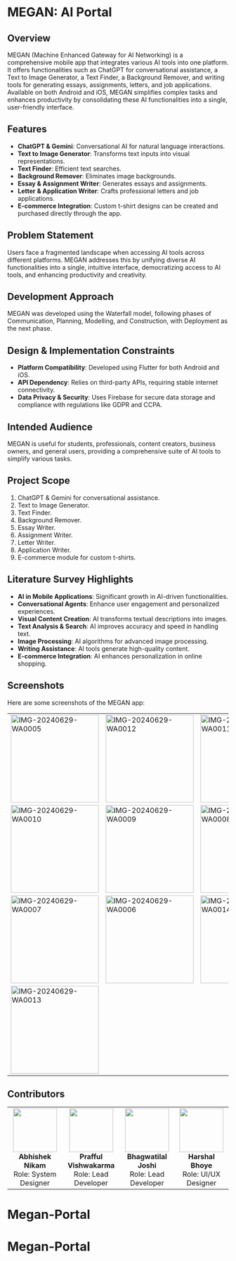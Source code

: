 # MEGAN: AI Portal

## Overview
MEGAN (Machine Enhanced Gateway for AI Networking) is a comprehensive mobile app that integrates various AI tools into one platform. It offers functionalities such as ChatGPT for conversational assistance, a Text to Image Generator, a Text Finder, a Background Remover, and writing tools for generating essays, assignments, letters, and job applications. Available on both Android and iOS, MEGAN simplifies complex tasks and enhances productivity by consolidating these AI functionalities into a single, user-friendly interface.

## Features
- **ChatGPT & Gemini**: Conversational AI for natural language interactions.
- **Text to Image Generator**: Transforms text inputs into visual representations.
- **Text Finder**: Efficient text searches.
- **Background Remover**: Eliminates image backgrounds.
- **Essay & Assignment Writer**: Generates essays and assignments.
- **Letter & Application Writer**: Crafts professional letters and job applications.
- **E-commerce Integration**: Custom t-shirt designs can be created and purchased directly through the app.

## Problem Statement
Users face a fragmented landscape when accessing AI tools across different platforms. MEGAN addresses this by unifying diverse AI functionalities into a single, intuitive interface, democratizing access to AI tools, and enhancing productivity and creativity.

## Development Approach
MEGAN was developed using the Waterfall model, following phases of Communication, Planning, Modelling, and Construction, with Deployment as the next phase. 

## Design & Implementation Constraints
- **Platform Compatibility**: Developed using Flutter for both Android and iOS.
- **API Dependency**: Relies on third-party APIs, requiring stable internet connectivity.
- **Data Privacy & Security**: Uses Firebase for secure data storage and compliance with regulations like GDPR and CCPA.

## Intended Audience
MEGAN is useful for students, professionals, content creators, business owners, and general users, providing a comprehensive suite of AI tools to simplify various tasks.

## Project Scope
1. ChatGPT & Gemini for conversational assistance.
2. Text to Image Generator.
3. Text Finder.
4. Background Remover.
5. Essay Writer.
6. Assignment Writer.
7. Letter Writer.
8. Application Writer.
9. E-commerce module for custom t-shirts.

## Literature Survey Highlights
- **AI in Mobile Applications**: Significant growth in AI-driven functionalities.
- **Conversational Agents**: Enhance user engagement and personalized experiences.
- **Visual Content Creation**: AI transforms textual descriptions into images.
- **Text Analysis & Search**: AI improves accuracy and speed in handling text.
- **Image Processing**: AI algorithms for advanced image processing.
- **Writing Assistance**: AI tools generate high-quality content.
- **E-commerce Integration**: AI enhances personalization in online shopping.

## Screenshots
Here are some screenshots of the MEGAN app:

<table>
  <tr>
    <td><img src="https://github.com/Abhisheknik/Megan.ai/assets/79035081/2ccc1d6a-b2c9-419f-ade4-2572b07b19a8" alt="IMG-20240629-WA0005" width="200"/></td>
    <td><img src="https://github.com/Abhisheknik/Megan.ai/assets/79035081/88abaa61-6fa5-4611-aaca-18461fb32b51" alt="IMG-20240629-WA0012" width="200"/></td>
    <td><img src="https://github.com/Abhisheknik/Megan.ai/assets/79035081/ef270dc4-5275-47a3-9dcd-5595b0885231" alt="IMG-20240629-WA0011" width="200"/></td>
  </tr>
  <tr>
    <td><img src="https://github.com/Abhisheknik/Megan.ai/assets/79035081/93f98f3d-a08d-40ee-9a88-cd2973fffcd5" alt="IMG-20240629-WA0010" width="200"/></td>
    <td><img src="https://github.com/Abhisheknik/Megan.ai/assets/79035081/804f5372-b8e7-456d-8ef0-516ca948fda3" alt="IMG-20240629-WA0009" width="200"/></td>
    <td><img src="https://github.com/Abhisheknik/Megan.ai/assets/79035081/8a6ab584-77b5-4ddb-a6a1-d5fcf7d08d4b" alt="IMG-20240629-WA0008" width="200"/></td>
  </tr>
  <tr>
    <td><img src="https://github.com/Abhisheknik/Megan.ai/assets/79035081/f76f600c-dabe-48dc-854a-f7e609683914" alt="IMG-20240629-WA0007" width="200"/></td>
    <td><img src="https://github.com/Abhisheknik/Megan.ai/assets/79035081/2945e418-2420-4dac-8d45-779b6c8ae965" alt="IMG-20240629-WA0006" width="200"/></td>
    <td><img src="https://github.com/Abhisheknik/Megan.ai/assets/79035081/8139a177-cc3f-4d7c-b275-10e47b48b11d" alt="IMG-20240629-WA0014" width="200"/></td>
  </tr>
  <tr>
    <td><img src="https://github.com/Abhisheknik/Megan.ai/assets/79035081/2a6cfd75-8b75-46b5-9b9d-848f32e5b2b3" alt="IMG-20240629-WA0013" width="200"/></td>
  </tr>
</table>

## Contributors
<table style="width: 100%; text-align: center;">
  <tr>
    <td>
      <img src="https://github.com/Abhisheknik.png" width="100" height="100"><br>
      <b>Abhishek Nikam</b><br>
      Role: System Designer
    </td>
    <td>
      <img src="https://avatars.githubusercontent.com/u/136139952?v=4" width="100" height="100"><br>
      <b>Prafful Vishwakarma</b><br>
      Role: Lead Developer
    </td>
    <td>
      <img src="https://avatars.githubusercontent.com/u/139034588?v=4" width="100" height="100"><br>
      <b>Bhagwatilal Joshi</b><br>
      Role: Lead Developer
    </td>
    <td>
      <img src="https://media.istockphoto.com/id/523761634/photo/cute-panda-bear-climbing-in-tree.jpg?s=612x612&w=0&k=20&c=TxsmORsbuY1LpxQsc6T8fpWJo7lBwncciYhroAr8rXI=" width="100" height="100"><br>
      <b>Harshal Bhoye</b><br>
      Role: UI/UX Designer
    </td>
  </tr>
</table>

# Megan-Portal
# Megan-Portal
